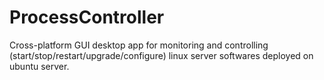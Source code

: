 # ProcessController
Cross-platform GUI desktop app for monitoring and controlling (start/stop/restart/upgrade/configure) linux server softwares 
deployed on ubuntu server.
